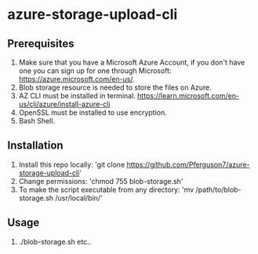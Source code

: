 # azure-storage-upload-cli


## Prerequisites 
1. Make sure that you have a Microsoft Azure Account, if you don't have one you can sign up for one through Microsoft: https://azure.microsoft.com/en-us/.
2. Blob storage resource is needed to store the files on Azure. 
3. AZ CLI must be installed in terminal. https://learn.microsoft.com/en-us/cli/azure/install-azure-cli 
4. OpenSSL must be installed to use encryption. 
5. Bash Shell. 

## Installation
1. Install this repo locally: 'git clone https://github.com/Pferguson7/azure-storage-upload-cli'
2. Change permissions: 'chmod 755 blob-storage.sh'
3. To make the script executable from any directory: 'mv /path/to/blob-storage.sh /usr/local/bin/'

## Usage 
1. ./blob-storage.sh <filename1> <filename2> etc..
